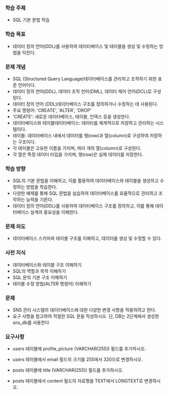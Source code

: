 ### 학습 주제
- SQL 기본 문법 학습

### 학습 목표
- 데이터 정의 언어(DDL)를 사용하여 데이터베이스 및 테이블을 생성 및 수정하는 방법을 익힌다.

### 문제 개념
- SQL (Structured Query Language)데이터베이스를 관리하고 조작하기 위한 표준 언어이다.
- 데이터 정의 언어(DDL), 데이터 조작 언어(DML), 데이터 제어 언어(DCL)로 구성된다.
- 데이터 정의 언어 (DDL)데이터베이스 구조를 정의하거나 수정하는 데 사용된다.
- 주요 명령어: 'CREATE', 'ALTER', 'DROP'
- 'CREATE': 새로운 데이터베이스, 테이블, 인덱스 등을 생성한다.
- 데이터베이스와 테이블데이터베이스: 데이터를 체계적으로 저장하고 관리하는 시스템이다.
- 테이블: 데이터베이스 내에서 데이터를 행(row)과 열(column)로 구성하여 저장하는 구조이다.
- 각 테이블은 고유한 이름을 가지며, 여러 개의 열(column)로 구성된다.
- 각 열은 특정 데이터 타입을 가지며, 행(row)은 실제 데이터를 저장한다.

### 학습 방향
- SQL의 기본 문법을 이해하고, 이를 활용하여 데이터베이스와 테이블을 생성하고 수정하는 방법을 학습한다.
- 다양한 예제를 통해 SQL 문법을 실습하여 데이터베이스를 효율적으로 관리하고 조작하는 능력을 기른다.
- 데이터 정의 언어(DDL)를 사용하여 데이터베이스 구조를 정의하고, 이를 통해 데이터베이스 설계의 중요성을 이해한다.

### 문제 의도
- 데이터베이스 스키마와 테이블 구조를 이해하고, 데이터를 생성 및 수정할 수 있다.

### 사전 지식
- 데이터베이스와 테이블 구조 이해하기
- SQL의 역할과 목적 이해하기
- SQL 문의 기본 구조 이해하기
- 테이블 수정 방법(ALTER 명령어) 이해하기

### 문제
- SNS 관리 시스템의 데이터베이스에 대한 다양한 변경 사항을 적용하려고 한다. 
- 요구 사항을 참고하여 적절한 SQL 문을 작성하시오. 단, DB는 2단계에서 생성한 sns_db를 사용한다

### 요구사항
- users 테이블에 profile_picture (VARCHAR(255)) 필드를 추가하시오.
- users 테이블에서 email 필드의 크기를 255에서 320으로 변경하시오.

- posts 테이블에 title (VARCHAR(255)) 필드를 추가하시오.
- posts 테이블에서 content 필드의 자료형을 TEXT에서 LONGTEXT로 변경하시오.
